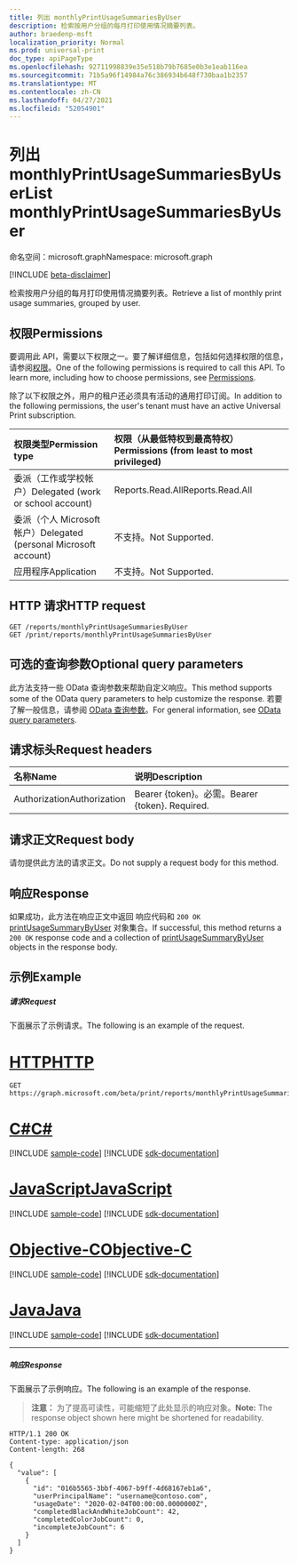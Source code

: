 ```yaml
---
title: 列出 monthlyPrintUsageSummariesByUser
description: 检索按用户分组的每月打印使用情况摘要列表。
author: braedenp-msft
localization_priority: Normal
ms.prod: universal-print
doc_type: apiPageType
ms.openlocfilehash: 92711998839e35e518b79b7685e0b3e1eab116ea
ms.sourcegitcommit: 71b5a96f14984a76c386934b648f730baa1b2357
ms.translationtype: MT
ms.contentlocale: zh-CN
ms.lasthandoff: 04/27/2021
ms.locfileid: "52054901"
---
```

# <a name="list-monthlyprintusagesummariesbyuser"></a><span data-ttu-id="d1285-103">列出 monthlyPrintUsageSummariesByUser</span><span class="sxs-lookup"><span data-stu-id="d1285-103">List monthlyPrintUsageSummariesByUser</span></span>

<span data-ttu-id="d1285-104">命名空间：microsoft.graph</span><span class="sxs-lookup"><span data-stu-id="d1285-104">Namespace: microsoft.graph</span></span>

[!INCLUDE [beta-disclaimer](../../includes/beta-disclaimer.md)]

<span data-ttu-id="d1285-105">检索按用户分组的每月打印使用情况摘要列表。</span><span class="sxs-lookup"><span data-stu-id="d1285-105">Retrieve a list of monthly print usage summaries, grouped by user.</span></span>

## <a name="permissions"></a><span data-ttu-id="d1285-106">权限</span><span class="sxs-lookup"><span data-stu-id="d1285-106">Permissions</span></span>
<span data-ttu-id="d1285-p101">要调用此 API，需要以下权限之一。要了解详细信息，包括如何选择权限的信息，请参阅[权限](/graph/permissions-reference)。</span><span class="sxs-lookup"><span data-stu-id="d1285-p101">One of the following permissions is required to call this API. To learn more, including how to choose permissions, see [Permissions](/graph/permissions-reference).</span></span>

<span data-ttu-id="d1285-109">除了以下权限之外，用户的租户还必须具有活动的通用打印订阅。</span><span class="sxs-lookup"><span data-stu-id="d1285-109">In addition to the following permissions, the user's tenant must have an active Universal Print subscription.</span></span>

|<span data-ttu-id="d1285-110">权限类型</span><span class="sxs-lookup"><span data-stu-id="d1285-110">Permission type</span></span> | <span data-ttu-id="d1285-111">权限（从最低特权到最高特权）</span><span class="sxs-lookup"><span data-stu-id="d1285-111">Permissions (from least to most privileged)</span></span> |
|:---------------|:--------------------------------------------|
|<span data-ttu-id="d1285-112">委派（工作或学校帐户）</span><span class="sxs-lookup"><span data-stu-id="d1285-112">Delegated (work or school account)</span></span>| <span data-ttu-id="d1285-113">Reports.Read.All</span><span class="sxs-lookup"><span data-stu-id="d1285-113">Reports.Read.All</span></span> |
|<span data-ttu-id="d1285-114">委派（个人 Microsoft 帐户）</span><span class="sxs-lookup"><span data-stu-id="d1285-114">Delegated (personal Microsoft account)</span></span>|<span data-ttu-id="d1285-115">不支持。</span><span class="sxs-lookup"><span data-stu-id="d1285-115">Not Supported.</span></span>|
|<span data-ttu-id="d1285-116">应用程序</span><span class="sxs-lookup"><span data-stu-id="d1285-116">Application</span></span>|<span data-ttu-id="d1285-117">不支持。</span><span class="sxs-lookup"><span data-stu-id="d1285-117">Not Supported.</span></span>|

## <a name="http-request"></a><span data-ttu-id="d1285-118">HTTP 请求</span><span class="sxs-lookup"><span data-stu-id="d1285-118">HTTP request</span></span>
<!-- { "blockType": "ignored" } -->
```http
GET /reports/monthlyPrintUsageSummariesByUser
GET /print/reports/monthlyPrintUsageSummariesByUser
```

## <a name="optional-query-parameters"></a><span data-ttu-id="d1285-119">可选的查询参数</span><span class="sxs-lookup"><span data-stu-id="d1285-119">Optional query parameters</span></span>
<span data-ttu-id="d1285-120">此方法支持一些 OData 查询参数来帮助自定义响应。</span><span class="sxs-lookup"><span data-stu-id="d1285-120">This method supports some of the OData query parameters to help customize the response.</span></span> <span data-ttu-id="d1285-121">若要了解一般信息，请参阅 [OData 查询参数](/graph/query-parameters)。</span><span class="sxs-lookup"><span data-stu-id="d1285-121">For general information, see [OData query parameters](/graph/query-parameters).</span></span>

## <a name="request-headers"></a><span data-ttu-id="d1285-122">请求标头</span><span class="sxs-lookup"><span data-stu-id="d1285-122">Request headers</span></span>
| <span data-ttu-id="d1285-123">名称</span><span class="sxs-lookup"><span data-stu-id="d1285-123">Name</span></span>      |<span data-ttu-id="d1285-124">说明</span><span class="sxs-lookup"><span data-stu-id="d1285-124">Description</span></span>|
|:----------|:----------|
| <span data-ttu-id="d1285-125">Authorization</span><span class="sxs-lookup"><span data-stu-id="d1285-125">Authorization</span></span> | <span data-ttu-id="d1285-p103">Bearer {token}。必需。</span><span class="sxs-lookup"><span data-stu-id="d1285-p103">Bearer {token}. Required.</span></span> |

## <a name="request-body"></a><span data-ttu-id="d1285-128">请求正文</span><span class="sxs-lookup"><span data-stu-id="d1285-128">Request body</span></span>
<span data-ttu-id="d1285-129">请勿提供此方法的请求正文。</span><span class="sxs-lookup"><span data-stu-id="d1285-129">Do not supply a request body for this method.</span></span>
## <a name="response"></a><span data-ttu-id="d1285-130">响应</span><span class="sxs-lookup"><span data-stu-id="d1285-130">Response</span></span>
<span data-ttu-id="d1285-131">如果成功，此方法在响应正文中返回 响应代码和 `200 OK` [printUsageSummaryByUser](../resources/printusagesummarybyuser.md) 对象集合。</span><span class="sxs-lookup"><span data-stu-id="d1285-131">If successful, this method returns a `200 OK` response code and a collection of [printUsageSummaryByUser](../resources/printusagesummarybyuser.md) objects in the response body.</span></span>
## <a name="example"></a><span data-ttu-id="d1285-132">示例</span><span class="sxs-lookup"><span data-stu-id="d1285-132">Example</span></span>
##### <a name="request"></a><span data-ttu-id="d1285-133">请求</span><span class="sxs-lookup"><span data-stu-id="d1285-133">Request</span></span>
<span data-ttu-id="d1285-134">下面展示了示例请求。</span><span class="sxs-lookup"><span data-stu-id="d1285-134">The following is an example of the request.</span></span>

# <a name="http"></a>[<span data-ttu-id="d1285-135">HTTP</span><span class="sxs-lookup"><span data-stu-id="d1285-135">HTTP</span></span>](#tab/http)
<!-- {
  "blockType": "request",
  "name": "get_endpoints_6"
}-->
```msgraph-interactive
GET https://graph.microsoft.com/beta/print/reports/monthlyPrintUsageSummariesByUser
```
# <a name="c"></a>[<span data-ttu-id="d1285-136">C#</span><span class="sxs-lookup"><span data-stu-id="d1285-136">C#</span></span>](#tab/csharp)
[!INCLUDE [sample-code](../includes/snippets/csharp/get-endpoints-6-csharp-snippets.md)]
[!INCLUDE [sdk-documentation](../includes/snippets/snippets-sdk-documentation-link.md)]

# <a name="javascript"></a>[<span data-ttu-id="d1285-137">JavaScript</span><span class="sxs-lookup"><span data-stu-id="d1285-137">JavaScript</span></span>](#tab/javascript)
[!INCLUDE [sample-code](../includes/snippets/javascript/get-endpoints-6-javascript-snippets.md)]
[!INCLUDE [sdk-documentation](../includes/snippets/snippets-sdk-documentation-link.md)]

# <a name="objective-c"></a>[<span data-ttu-id="d1285-138">Objective-C</span><span class="sxs-lookup"><span data-stu-id="d1285-138">Objective-C</span></span>](#tab/objc)
[!INCLUDE [sample-code](../includes/snippets/objc/get-endpoints-6-objc-snippets.md)]
[!INCLUDE [sdk-documentation](../includes/snippets/snippets-sdk-documentation-link.md)]

# <a name="java"></a>[<span data-ttu-id="d1285-139">Java</span><span class="sxs-lookup"><span data-stu-id="d1285-139">Java</span></span>](#tab/java)
[!INCLUDE [sample-code](../includes/snippets/java/get-endpoints-6-java-snippets.md)]
[!INCLUDE [sdk-documentation](../includes/snippets/snippets-sdk-documentation-link.md)]

---

##### <a name="response"></a><span data-ttu-id="d1285-140">响应</span><span class="sxs-lookup"><span data-stu-id="d1285-140">Response</span></span>
<span data-ttu-id="d1285-141">下面展示了示例响应。</span><span class="sxs-lookup"><span data-stu-id="d1285-141">The following is an example of the response.</span></span>
><span data-ttu-id="d1285-142">**注意：** 为了提高可读性，可能缩短了此处显示的响应对象。</span><span class="sxs-lookup"><span data-stu-id="d1285-142">**Note:** The response object shown here might be shortened for readability.</span></span>
<!-- {
  "blockType": "response",
  "truncated": true,
  "@odata.type": "microsoft.graph.printUsageSummaryByUser",
  "isCollection": true
} -->
```http
HTTP/1.1 200 OK
Content-type: application/json
Content-length: 268

{
  "value": [
    {
      "id": "016b5565-3bbf-4067-b9ff-4d68167eb1a6",
      "userPrincipalName": "username@contoso.com",
      "usageDate": "2020-02-04T00:00:00.0000000Z",
      "completedBlackAndWhiteJobCount": 42,
      "completedColorJobCount": 0,
      "incompleteJobCount": 6
    }
  ]
}
```

<!-- uuid: 8fcb5dbc-d5aa-4681-8e31-b001d5168d79
2015-10-25 14:57:30 UTC -->
<!-- {
  "type": "#page.annotation",
  "description": "List monthlyPrintUsageSummariesByUser",
  "keywords": "",
  "section": "documentation",
  "tocPath": ""
}-->


